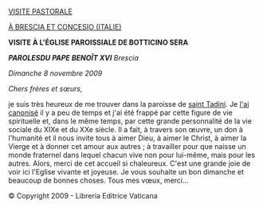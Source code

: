 [VISITE PASTORALE](/content/benedict-xvi/fr/travels/2009/index_brescia.html)

[À BRESCIA ET CONCESIO (ITALIE)](/content/benedict-xvi/fr/travels/2009/index_brescia.html)

**VISITE À L'ÉGLISE PAROISSIALE DE BOTTICINO SERA**

***PAROLES******DU PAPE BENOÎT XVI*** *Brescia*

*Dimanche 8 novembre 2009*

*Chers frères et sœurs,*

je suis très heureux de me trouver dans la paroisse de [saint Tadini](http://www.vatican.va/news_services/liturgy/saints/2009/ns_lit_doc_20090426_tadini_fr.html). Je [l'ai canonisé](/content/benedict-xvi/fr/homilies/2009/documents/hf_ben-xvi_hom_20090426_canonizzazioni.html) il y a peu de temps et j'ai été frappé par cette figure de vie spirituelle et, dans le même temps, par cette grande personnalité de la vie sociale du XIXe et du XXe siècle. Il a fait, à travers son œuvre, un don à l'humanité et il nous invite tous à aimer Dieu, à aimer le Christ, à aimer la Vierge et à donner cet amour aux autres ; à travailler pour que naisse un monde fraternel dans lequel chacun vive non pour lui-même, mais pour les autres. Alors, merci de cet accueil si chaleureux. C'est une grande joie de voir ici l'Eglise vivante et joyeuse. Je vous souhaite un bon dimanche et beaucoup de bonnes choses. Tous mes vœux, merci...

© Copyright 2009 - Libreria Editrice Vaticana